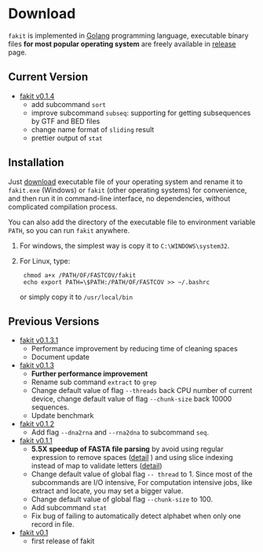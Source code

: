 # Download

`fakit` is implemented in [Golang](https://golang.org/) programming language,
 executable binary files **for most popular operating system** are freely available
  in [release](https://github.com/shenwei356/fakit/releases) page.

## Current Version

- [fakit v0.1.4](https://github.com/shenwei356/fakit/releases/tag/v0.1.4)
    - add subcommand `sort`
    - improve subcommand `subseq`: supporting for getting subsequences by GTF and BED files
    - change name format of `sliding` result
    - prettier output of `stat`

## Installation

Just [download](https://github.com/shenwei356/fakit/releases) executable file
 of your operating system and rename it to `fakit.exe` (Windows) or
 `fakit` (other operating systems) for convenience,
 and then run it in command-line interface, no dependencies,
 without complicated compilation process.

You can also add the directory of the executable file to environment variable
`PATH`, so you can run `fakit` anywhere.

1. For windows, the simplest way is copy it to `C:\WINDOWS\system32`.

2. For Linux, type:

        chmod a+x /PATH/OF/FASTCOV/fakit
        echo export PATH=\$PATH:/PATH/OF/FASTCOV >> ~/.bashrc

    or simply copy it to `/usr/local/bin`

## Previous Versions

- [fakit v0.1.3.1](https://github.com/shenwei356/fakit/releases/tag/v0.1.3.1)
    - Performance improvement by reducing time of cleaning spaces
    - Document update
- [fakit v0.1.3](https://github.com/shenwei356/fakit/releases/tag/v0.1.3)
    - **Further performance improvement**
    - Rename sub command `extract` to `grep`
    - Change default value of flag `--threads` back CPU number of current device,
      change default value of flag `--chunk-size` back 10000 sequences.
    - Update benchmark
- [fakit v0.1.2](https://github.com/shenwei356/fakit/releases/tag/v0.1.2)
    - Add flag `--dna2rna` and `--rna2dna` to subcommand `seq`.
- [fakit v0.1.1](https://github.com/shenwei356/fakit/releases/tag/v0.1.1)
    - **5.5X speedup of FASTA file parsing** by avoid using regular expression to remove spaces ([detail](https://github.com/shenwei356/bio/commit/2457b877cf1b8d79d05adb1a8952f2dff9046eaf) ) and using slice indexing instead of map to validate letters ([detail](https://github.com/shenwei356/bio/commit/0f5912f6a3c6d737faacf9212f62d11c94e5044a))
    - Change default value of global flag `-- thread` to 1. Since most of the subcommands are I/O intensive,  For computation intensive jobs, like extract and locate, you may set a bigger value.
    - Change default value of global flag `--chunk-size` to 100.
    - Add subcommand `stat`
    - Fix bug of failing to automatically detect alphabet when only one record in file.
- [fakit v0.1](https://github.com/shenwei356/fakit/releases/tag/v0.1)
    - first release of fakit
